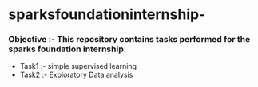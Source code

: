 # sparksfoundationinternship-
### Objective :- This repository contains tasks performed for the sparks foundation internship.
- Task1 :- simple supervised learning 
- Task2 :- Exploratory Data analysis 
